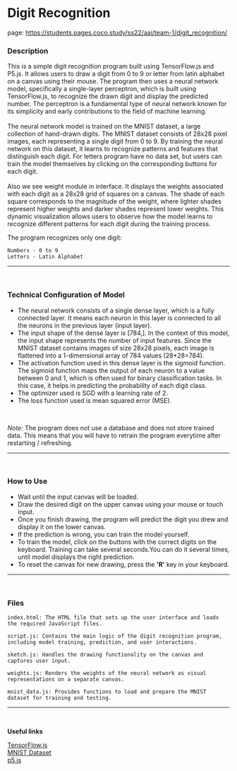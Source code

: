 # Digit Recognition

page: https://students.pages.coco.study/ss22/aai/team-1/digit_recognition/

### **Description**

This is a simple digit recognition program built using TensorFlow.js and P5.js. It allows users to draw a digit from 0 to 9 or letter from latin alphabet on a canvas using their mouse. The program then uses a neural network model, specifically a single-layer perceptron, which is built using TensorFlow.js, to recognize the drawn digit and display the predicted number. The perceptron is a fundamental type of neural network known for its simplicity and early contributions to the field of machine learning. <br><br>
The neural network model is trained on the MNIST dataset, a large collection of hand-drawn digits. The MNIST dataset consists of 28x28 pixel images, each representing a single digit from 0 to 9. By training the neural network on this dataset, it learns to recognize patterns and features that distinguish each digit. For letters program have no data set, but users can train the model themselves by clicking on the corresponding buttons for each digit. <br> <br>
Also we see weight module in interface. It displays the weights associated with each digit as a 28x28 grid of squares on a canvas. The shade of each square corresponds to the magnitude of the weight, where lighter shades represent higher weights and darker shades represent lower weights. This dynamic visualization allows users to observe how the model learns to recognize different patterns for each digit during the training process.


The program recognizes only one digit:

    Numbers - 0 to 9 
    Letters - Latin Alphabet

****
<br>

### **Technical Configuration of Model**
* The neural network consists of a single dense layer, which is a fully connected layer. It means each neuron in this layer is connected to all the neurons in the previous layer (input layer).
* The input shape of the dense layer is [784,]. In the context of this model, the input shape represents the number of input features. Since the MNIST dataset contains images of size 28x28 pixels, each image is flattened into a 1-dimensional array of 784 values (28*28=784).
* The activation function used in this dense layer is the sigmoid function. The sigmoid function maps the output of each neuron to a value between 0 and 1, which is often used for binary classification tasks. In this case, it helps in predicting the probability of each digit class.
* The optimizer used is SGD with a learning rate of 2. 
* The loss function used is mean squared error (MSE).

<br>

*Note:* The program does not use a database and does not store trained data. This means that you will have to retrain the program everytime after restarting / refreshing.

****
<br>

### **How to Use** 
  * Wait until the input canvas will be loaded.
  * Draw the desired digit on the upper canvas using your mouse or touch input. 
  * Once you finish drawing, the program will predict the digit you drew and display it on the lower canvas.
  * If the prediction is wrong, you can train the model yourself.
  * To train the model, click on the buttons with the correct digits on the keyboard. Training can take several seconds.You can do it several times, until model displays the right prediction.
  * To reset the canvas for new drawing, press the **'R'** key in your keyboard.

    
****
<br>

### **Files**

    index.html: The HTML file that sets up the user interface and loads the required JavaScript files.

    script.js: Contains the main logic of the digit recognition program, including model training, prediction, and user interactions.

    sketch.js: Handles the drawing functionality on the canvas and captures user input.

    weights.js: Renders the weights of the neural network as visual representations on a separate canvas.

    mnist_data.js: Provides functions to load and prepare the MNIST dataset for training and testing.
****
<br>

**Useful links**

[TensorFlow.js](https://www.tensorflow.org/js)<br>
[MNIST Dataset](http://yann.lecun.com/exdb/mnist/)<br>
[p5.js](https://p5js.org/libraries/)


